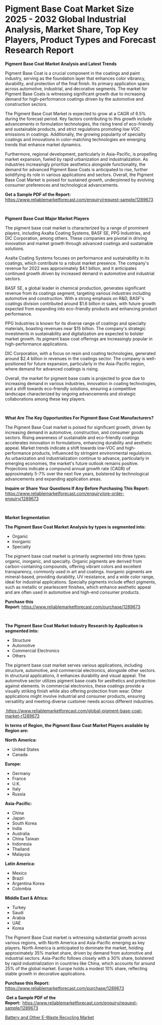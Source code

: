 <p><h1>Pigment Base Coat Market Size 2025 - 2032 Global Industrial Analysis, Market Share, Top Key Players, Product Types and Forecast Research Report</h1></p><p><strong>Pigment Base Coat Market Analysis and Latest Trends</strong></p>
<p><p>Pigment Base Coat is a crucial component in the coatings and paint industry, serving as the foundation layer that enhances color vibrancy, durability, and protection of the final finish. Its primary application spans across automotive, industrial, and decorative segments. The market for Pigment Base Coats is witnessing significant growth due to increasing demand for high-performance coatings driven by the automotive and construction sectors.</p><p>The Pigment Base Coat Market is expected to grow at a CAGR of 6.5% during the forecast period. Key factors contributing to this growth include advancements in formulation technologies, the rising trend of eco-friendly and sustainable products, and strict regulations promoting low VOC emissions in coatings. Additionally, the growing popularity of specialty coatings and innovations in color-matching technologies are emerging trends that enhance market dynamics.</p><p>Furthermore, regional development, particularly in Asia-Pacific, is propelling market expansion, fueled by rapid urbanization and industrialization. As industries increasingly prioritize aesthetics alongside functionality, the demand for advanced Pigment Base Coats is anticipated to rise, further solidifying its role in various applications and sectors. Overall, the Pigment Base Coat Market is poised for sustained growth, underpinned by evolving consumer preferences and technological advancements.</p></p>
<p><strong>Get a Sample PDF of the Report:&nbsp;</strong> <a href="https://www.reliablemarketforecast.com/enquiry/request-sample/1289673?utm_campaign=2925&utm_medium=2&utm_source=Github&utm_content=ia&utm_term=29032025&utm_id=pigment-base-coat">https://www.reliablemarketforecast.com/enquiry/request-sample/1289673</a></p>
<p>&nbsp;</p>
<p><strong>Pigment Base Coat Major Market Players</strong></p>
<p><p>The pigment base coat market is characterized by a range of prominent players, including Axalta Coating Systems, BASF SE, PPG Industries, and DIC Corporation, among others. These companies are pivotal in driving innovation and market growth through advanced coatings and sustainable solutions.</p><p>Axalta Coating Systems focuses on performance and sustainability in its coatings, which contribute to a robust market presence. The company's revenue for 2022 was approximately $4.1 billion, and it anticipates continued growth driven by increased demand in automotive and industrial sectors.</p><p>BASF SE, a global leader in chemical production, generates significant revenue from its coatings segment, targeting various industries including automotive and construction. With a strong emphasis on R&D, BASF's coatings division contributed around $1.6 billion in sales, with future growth expected from expanding into eco-friendly products and enhancing product performance.</p><p>PPG Industries is known for its diverse range of coatings and specialty materials, boasting revenues near $15 billion. The company's strategic investments in sustainability and digitalization are expected to bolster market growth. Its pigment base coat offerings are increasingly popular in high-performance applications.</p><p>DIC Corporation, with a focus on resin and coating technologies, generated around $2.4 billion in revenues in the coatings sector. The company is well-positioned for future expansion, particularly in the Asia-Pacific region, where demand for advanced coatings is rising.</p><p>Overall, the market for pigment base coats is projected to grow due to increasing demand in various industries, innovation in coating technologies, and a shift towards eco-friendly solutions, ensuring a competitive landscape characterized by ongoing advancements and strategic collaborations among these key players.</p></p>
<p>&nbsp;</p>
<p><strong>What Are The Key Opportunities For Pigment Base Coat Manufacturers?</strong></p>
<p><p>The Pigment Base Coat market is poised for significant growth, driven by increasing demand in automotive, construction, and consumer goods sectors. Rising awareness of sustainable and eco-friendly coatings accelerates innovation in formulations, enhancing durability and aesthetic appeal. Market trends indicate a shift towards low-VOC and high-performance products, influenced by stringent environmental regulations. As urbanization and industrialization continue to advance, particularly in emerging economies, the market's future outlook remains positive. Projections indicate a compound annual growth rate (CAGR) of approximately 5-7% over the next five years, bolstered by technological advancements and expanding application areas.</p></p>
<p><strong>Inquire or Share Your Questions If Any Before Purchasing This Report:</strong> <a href="https://www.reliablemarketforecast.com/enquiry/pre-order-enquiry/1289673?utm_campaign=2925&utm_medium=2&utm_source=Github&utm_content=ia&utm_term=29032025&utm_id=pigment-base-coat">https://www.reliablemarketforecast.com/enquiry/pre-order-enquiry/1289673</a></p>
<p>&nbsp;</p>
<p><strong>Market Segmentation</strong></p>
<p><strong>The Pigment Base Coat Market Analysis by types is segmented into:</strong></p>
<p><ul><li>Organic</li><li>Inorganic</li><li>Specialty</li></ul></p>
<p><p>The pigment base coat market is primarily segmented into three types: organic, inorganic, and specialty. Organic pigments are derived from carbon-containing compounds, offering vibrant colors and excellent transparency, commonly used in art and coatings. Inorganic pigments are mineral-based, providing durability, UV resistance, and a wide color range, ideal for industrial applications. Specialty pigments include effect pigments, such as metallic or pearlescent finishes, which enhance aesthetic appeal and are often used in automotive and high-end consumer products.</p></p>
<p><strong>Purchase this Report:&nbsp;</strong><a href="https://www.reliablemarketforecast.com/purchase/1289673?utm_campaign=2925&utm_medium=2&utm_source=Github&utm_content=ia&utm_term=29032025&utm_id=pigment-base-coat">https://www.reliablemarketforecast.com/purchase/1289673</a></p>
<p>&nbsp;</p>
<p><strong>The Pigment Base Coat Market Industry Research by Application is segmented into:</strong></p>
<p><ul><li>Structure</li><li>Automotive</li><li>Commercial Electronics</li><li>Others</li></ul></p>
<p><p>The pigment base coat market serves various applications, including structure, automotive, and commercial electronics, alongside other sectors. In structural applications, it enhances durability and visual appeal. The automotive sector utilizes pigment base coats for aesthetics and protection against elements. In commercial electronics, these coatings provide a visually striking finish while also offering protection from wear. Other applications might involve industrial and consumer products, ensuring versatility and meeting diverse customer needs across different industries.</p></p>
<p><a href="https://www.reliablemarketforecast.com/global-pigment-base-coat-market-r1289673?utm_campaign=2925&utm_medium=2&utm_source=Github&utm_content=ia&utm_term=29032025&utm_id=pigment-base-coat">&nbsp;https://www.reliablemarketforecast.com/global-pigment-base-coat-market-r1289673</a></p>
<p><strong>In terms of Region, the Pigment Base Coat Market Players available by Region are:</strong></p>
<p>
    <p> <strong> North America: </strong>
        <ul>
            <li>United States</li>
            <li>Canada</li>
        </ul>
        </p> 
    <p> <strong> Europe: </strong>
        <ul>
            <li>Germany</li>
            <li>France</li>
            <li>U.K.</li>
            <li>Italy</li>
            <li>Russia</li>
        </ul>
        </p> 
    <p> <strong> Asia-Pacific: </strong>
        <ul>
            <li>China</li>
            <li>Japan</li>
            <li>South Korea</li>
            <li>India</li>
            <li>Australia</li>
            <li>China Taiwan</li>
            <li>Indonesia</li>
            <li>Thailand</li>
            <li>Malaysia</li>
        </ul>
        </p> 
    <p> <strong> Latin America: </strong>
        <ul>
            <li>Mexico</li>
            <li>Brazil</li>
            <li>Argentina Korea</li>
            <li>Colombia</li>
        </ul>
        </p> 
    <p> <strong> Middle East & Africa: </strong>
        <ul>
            <li>Turkey</li>
            <li>Saudi</li>
            <li>Arabia</li>
            <li>UAE</li>
            <li>Korea</li>
        </ul>
    </p>
    </p>
<p><p>The Pigment Base Coat market is witnessing substantial growth across various regions, with North America and Asia-Pacific emerging as key players. North America is anticipated to dominate the market, holding approximately 35% market share, driven by demand from automotive and industrial sectors. Asia-Pacific follows closely with a 30% share, bolstered by rapid industrialization in countries like China, which accounts for around 25% of the global market. Europe holds a modest 10% share, reflecting stable growth in decorative applications.</p></p>
<p><strong>Purchase this Report: </strong><a href="https://www.reliablemarketforecast.com/purchase/1289673?utm_campaign=2925&utm_medium=2&utm_source=Github&utm_content=ia&utm_term=29032025&utm_id=pigment-base-coat">https://www.reliablemarketforecast.com/purchase/1289673</a></p>
<p>&nbsp;<strong>Get a Sample PDF of the Report:&nbsp;&nbsp;</strong><a href="https://www.reliablemarketforecast.com/enquiry/request-sample/1289673?utm_campaign=2925&utm_medium=2&utm_source=Github&utm_content=ia&utm_term=29032025&utm_id=pigment-base-coat">https://www.reliablemarketforecast.com/enquiry/request-sample/1289673</a></p>
<p><strong></strong></p>
<p><p><a href="https://github.com/sadimsamid/Market-Research-Report-List-1/blob/main/battery-and-other-e-waste-recycling-market.md?utm_campaign=2925&utm_medium=2&utm_source=Github&utm_content=ia&utm_term=29032025&utm_id=pigment-base-coat">Battery and Other E-Waste Recycling Market</a></p></p>